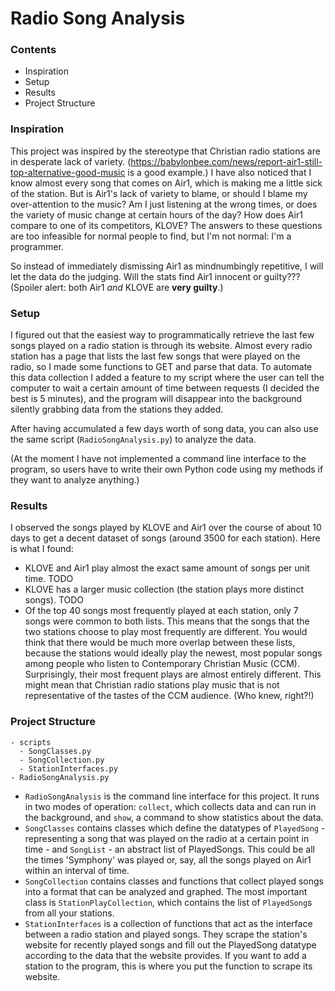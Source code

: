 # Radio Song Analysis

### Contents

- Inspiration
- Setup
- Results
- Project Structure

### Inspiration

This project was inspired by the stereotype that Christian radio stations are in desperate lack of variety. (https://babylonbee.com/news/report-air1-still-top-alternative-good-music is a good example.) I have also noticed that I know almost every song that comes on Air1, which is making me a little sick of the station. But is Air1's lack of variety to blame, or should I blame my over-attention to the music? Am I just listening at the wrong times, or does the variety of music change at certain hours of the day? How does Air1 compare to one of its competitors, KLOVE? The answers to these questions are too infeasible for normal people to find, but I'm not normal: I'm a programmer.

So instead of immediately dismissing Air1 as mindnumbingly repetitive, I will let the data do the judging. Will the stats find Air1 innocent or guilty??? (Spoiler alert: both Air1 *and* KLOVE are **very guilty**.)

### Setup

I figured out that the easiest way to programmatically retrieve the last few songs played on a radio station is through its website. Almost every radio station has a page that lists the last few songs that were played on the radio, so I made some functions to GET and parse that data. To automate this data collection I added a feature to my script where the user can tell the computer to wait a certain amount of time between requests (I decided the best is 5 minutes), and the program will disappear into the background silently grabbing data from the stations they added.

After having accumulated a few days worth of song data, you can also use the same script (`RadioSongAnalysis.py`) to analyze the data. 

(At the moment I have not implemented a command line interface to the program, so users have to write their own Python code using my methods if they want to analyze anything.)

### Results

I observed the songs played by KLOVE and Air1 over the course of about 10 days to get a decent dataset of songs (around 3500 for each station). Here is what I found:

- KLOVE and Air1 play almost the exact same amount of songs per unit time. TODO
- KLOVE has a larger music collection (the station plays more distinct songs). TODO
- Of the top 40 songs most frequently played at each station, only 7 songs were common to both lists. This means that the songs that the two stations choose to play most frequently are different. You would think that there would be much more overlap between these lists, because the stations would ideally play the newest, most popular songs among people who listen to Contemporary Christian Music (CCM). Surprisingly, their most frequent plays are almost entirely different. This might mean that Christian radio stations play music that is not representative of the  tastes of the CCM audience. (Who knew, right?!)

### Project Structure

```
- scripts
  - SongClasses.py
  - SongCollection.py
  - StationInterfaces.py
- RadioSongAnalysis.py
```

- `RadioSongAnalysis` is the command line interface for this project. It runs in two modes of operation: `collect`, which collects data and can run in the background, and `show`, a command to show statistics about the data.
-  `SongClasses` contains classes which define the datatypes of `PlayedSong` - representing a song that was played on the radio at a certain point in time - and `SongList` - an abstract list of PlayedSongs. This could be all the times 'Symphony' was played or, say, all the songs played on Air1 within an interval of time.
- `SongCollection` contains classes and functions that collect played songs into a format that can be analyzed and graphed. The most important class is `StationPlayCollection`, which contains the list of `PlayedSong`s from all your stations.
- `StationInterfaces` is a collection of functions that act as the interface between a radio station and played songs. They scrape the station's website for recently played songs and fill out the PlayedSong datatype according to the data that the website provides. If you want to add a station to the program, this is where you put the function to scrape its website.

